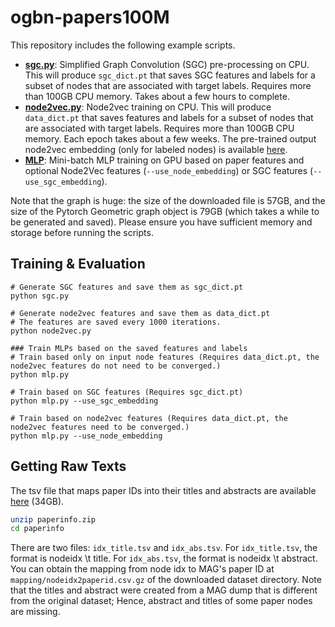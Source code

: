 # ogbn-papers100M

This repository includes the following example scripts.

* **[sgc.py](https://github.com/snap-stanford/ogb/blob/master/examples/nodeproppred/papers100M/sgc.py)**: Simplified Graph Convolution (SGC) pre-processing on CPU. This will produce `sgc_dict.pt` that saves SGC features and labels for a subset of nodes that are associated with target labels. Requires more than 100GB CPU memory. Takes about a few hours to complete.
* **[node2vec.py](https://github.com/snap-stanford/ogb/blob/master/examples/nodeproppred/papers100M/node2vec.py)**: Node2vec training on CPU. This will produce `data_dict.pt` that saves features and labels for a subset of nodes that are associated with target labels. Requires more than 100GB CPU memory. Each epoch takes about a few weeks. The pre-trained output node2vec embedding (only for labeled nodes) is available [here](https://snap.stanford.edu/ogb/data/misc/ogbn_papers100M/data_dict.pt).
* **[MLP](https://github.com/snap-stanford/ogb/blob/master/examples/nodeproppred/papers100M/mlp.py)**: Mini-batch MLP training on GPU based on paper features and optional Node2Vec features (`--use_node_embedding`) or SGC features (`--use_sgc_embedding`).

Note that the graph is huge: the size of the downloaded file is 57GB, and the size of the Pytorch Geometric graph object is 79GB (which takes a while to be generated and saved).
Please ensure you have sufficient memory and storage before running the scripts.


## Training & Evaluation

```
# Generate SGC features and save them as sgc_dict.pt
python sgc.py

# Generate node2vec features and save them as data_dict.pt
# The features are saved every 1000 iterations.
python node2vec.py

### Train MLPs based on the saved features and labels
# Train based only on input node features (Requires data_dict.pt, the node2vec features do not need to be converged.)
python mlp.py

# Train based on SGC features (Requires sgc_dict.pt)
python mlp.py --use_sgc_embedding

# Train based on node2vec features (Requires data_dict.pt, the node2vec features need to be converged.)
python mlp.py --use_node_embedding
```

## Getting Raw Texts

The tsv file that maps paper IDs into their titles and abstracts are available [here](https://snap.stanford.edu/ogb/data/misc/ogbn_papers100M/paperinfo.zip) (34GB).
```bash
unzip paperinfo.zip
cd paperinfo
```

There are two files: `idx_title.tsv` and `idx_abs.tsv`. For `idx_title.tsv`, the format is nodeidx \t title. For `idx_abs.tsv`, the format is nodeidx \t abstract.
You can obtain the mapping from node idx to MAG's paper ID at `mapping/nodeidx2paperid.csv.gz` of the downloaded dataset directory.
Note that the titles and abstract were created from a MAG dump that is different from the original dataset; Hence, abstract and titles of some paper nodes are missing.
